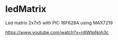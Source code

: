 # ledMatrix
Led matrix 2x7x5 with PIC 16F628A using MAX7219

https://www.youtube.com/watch?v=rdlWtpNoh3c
